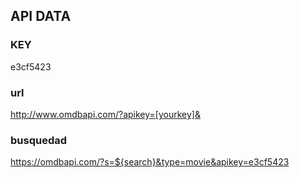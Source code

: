 ## API DATA
### KEY
e3cf5423
### url
http://www.omdbapi.com/?apikey=[yourkey]&

### busquedad 
https://omdbapi.com/?s=${search}&type=movie&apikey=e3cf5423